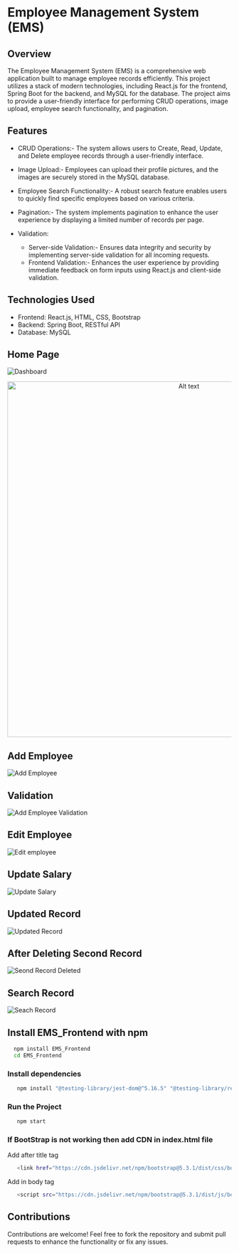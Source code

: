 
# Employee Management System (EMS)

## Overview
The Employee Management System (EMS) is a comprehensive web application built to manage employee records efficiently. This project utilizes a stack of modern technologies, including React.js for the frontend, Spring Boot for the backend, and MySQL for the database. The project aims to provide a user-friendly interface for performing CRUD operations, image upload, employee search functionality, and pagination.

## Features
* CRUD Operations:- The system allows users to Create, Read, Update, and Delete employee records through a user-friendly interface.

* Image Upload:- Employees can upload their profile pictures, and the images are securely stored in the MySQL database.

* Employee Search Functionality:- A robust search feature enables users to quickly find specific employees based on various criteria.

* Pagination:- The system implements pagination to enhance the user experience by displaying a limited number of records per page.

* Validation:
  * Server-side Validation:- Ensures data integrity and security by implementing server-side validation for all incoming requests.
  * Frontend Validation:- Enhances the user experience by providing immediate feedback on form inputs using React.js and client-side validation.

## Technologies Used
* Frontend: React.js, HTML, CSS, Bootstrap
* Backend: Spring Boot, RESTful API
* Database: MySQL
  
## Home Page
![Dashboard](https://github.com/Ameylog/Employee-Management-System/assets/58946915/37d9e938-c807-45a2-bdd9-03cbd8789e1a)
<p align="center">
  <img src="https://github.com/Ameylog/Employee-Management-System/assets/58946915/37d9e938-c807-45a2-bdd9-03cbd8789e1a" alt="Alt text" width="800" />
</p>


## Add Employee
![Add Employee](https://github.com/Ameylog/Employee-Management-System/assets/58946915/2bcd0231-b6be-4fd2-aa2e-08d34ad67445)

## Validation
![Add Employee Validation](https://github.com/Ameylog/Employee-Management-System/assets/58946915/89a8717d-8970-4b36-af26-466e6dfa889e)

## Edit Employee
![Edit employee](https://github.com/Ameylog/Employee-Management-System/assets/58946915/c9d40763-2f29-4027-988c-4c80c3428105)

## Update Salary
![Update Salary](https://github.com/Ameylog/Employee-Management-System/assets/58946915/9771d32d-dc1e-41a4-9eb6-56149ad5d8b4)

## Updated Record
![Updated Record](https://github.com/Ameylog/Employee-Management-System/assets/58946915/b8d24d98-d522-49a1-8765-4055a3e5d1ea)

## After Deleting Second Record
![Seond Record Deleted](https://github.com/Ameylog/Employee-Management-System/assets/58946915/f3fc5e3e-6420-4989-83d4-f6da41ccd049)

## Search Record
![Seach Record](https://github.com/Ameylog/Employee-Management-System/assets/58946915/13ce1994-7a3f-4d03-9e52-9bbbc78d77c0)


## Install EMS_Frontend with npm

```bash
  npm install EMS_Frontend
  cd EMS_Frontend
```
### Install dependencies
```bash
   npm install "@testing-library/jest-dom@^5.16.5" "@testing-library/react@^13.3.0" "@testing-library/user-event@^13.5.0" "axios@^1.4.0" "bootstrap@^5.2.0" "cra-template@1.2.0" "install@^0.13.0" "react@^18.2.0" "react-bootstrap@^2.8.0" "react-dom@^18.2.0" "react-router-dom@^6.14.2" "react-scripts@5.0.1" "web-vitals@^2.1.4"
```
### Run the Project
```bash
   npm start
```

### If BootStrap is not working then add CDN in index.html file
Add after title tag
```bash
   <link href="https://cdn.jsdelivr.net/npm/bootstrap@5.3.1/dist/css/bootstrap.min.css" rel="stylesheet" integrity="sha384-4bw+/aepP/YC94hEpVNVgiZdgIC5+VKNBQNGCHeKRQN+PtmoHDEXuppvnDJzQIu9" crossorigin="anonymous">
```
Add in body tag
```bash
   <script src="https://cdn.jsdelivr.net/npm/bootstrap@5.3.1/dist/js/bootstrap.bundle.min.js" integrity="sha384-HwwvtgBNo3bZJJLYd8oVXjrBZt8cqVSpeBNS5n7C8IVInixGAoxmnlMuBnhbgrkm" crossorigin="anonymous"></script>
```

## Contributions
Contributions are welcome! Feel free to fork the repository and submit pull requests to enhance the functionality or fix any issues.
